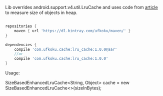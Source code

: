 Lib overrides android.support.v4.util.LruCache and uses code from [article](http://www.javaworld.com/article/2077408/core-java/sizeof-for-java.html) to measure size of objects in heap.

```gradle

repositories {
    maven { url 'https://dl.bintray.com/ufkoku/maven/' }
}

dependencies {
    compile 'com.ufkoku.cache:lru_cache:1.0.0@aar'
    //or
    compile 'com.ufkoku.cache:lru_cache:1.0.0'
}

```

Usage:

SizeBasedEnhancedLruCache<String, Object> cache = new SizeBasedEnhancedLruCache<>(sizeInBytes);
